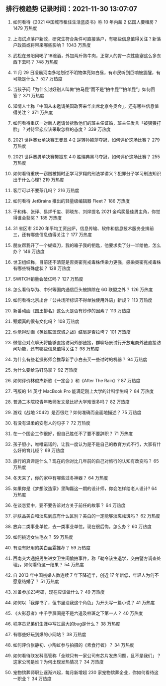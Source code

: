 
## 排行榜趋势 记录时间：2021-11-30 13:07:07
  
  1. 如何看待《2021 中国城市租住生活蓝皮书》称 10 年内超 2 亿国人要租房？ 1479 万热度
    
  2. 上海试点落户新政，研究生符合条件可直接落户，有哪些信息值得关注？新落户政策或将带来哪些影响？ 1043 万热度
    
  3. 武松在景阳冈喝了18碗酒，外加两斤熟牛肉，正常人的胃一次性能塞这么多东西下去吗？ 748 万热度
    
  4. 11 月 29 日凌晨河南多地划过不明物体亮如白昼，有市民听到巨响被震醒，有可能是什么？ 527 万热度
    
  5. 当孩子问「为什么讨好别人叫做“拍马屁”而不是“拍牛屁”“拍羊屁”」如何回答？ 371 万热度
    
  6. 知情人士称「中国从未邀请美国政客来华出席北京冬奥会」，还有哪些信息值得关注？ 371 万热度
    
  7. 如何看待重庆一对新人邀请曾拆散他们的班主任证婚，班主任发言「被狠狠打脸」？对待早恋应该采取怎样的态度？ 339 万热度
    
  8. 2021 世乒赛女单决赛王曼昱 4:2 逆转孙颖莎夺冠，如何评价这场比赛？ 279 万热度
    
  9. 2021 世乒赛男单决赛樊振东 4:0 胜瑞典黑马夺冠，如何评价这场比赛？ 255 万热度
    
  10. 如何看待重庆一窃贼被抓时正学习罗翔的刑法学讲义？犯罪分子学习刑法知识出于什么心理? 219 万热度
    
  11. 客厅可以不要茶几吗？ 216 万热度
    
  12. 如何看待 JetBrains 推出的轻量级编辑器 Fleet？ 186 万热度
    
  13. 于和伟、张译、易烊千玺、郭晓东、刘烨提名 2021 金鸡奖最佳男主角，你觉得谁会获奖？ 185 万热度
    
  14. 31 省区市 2020 年平均工资出炉，信息传输、软件和信息技术服务业排前三，还有哪些信息值得关注？ 177 万热度
    
  15. 朋友帮我开了一个蝴蝶刀，我的箱子我的钥匙，他要求卖了分一半给他，怎么办？ 146 万热度
    
  16. 世卫组织称，目前还不清楚是否奥密克戎毒株传染力更强，感染奥密克戎毒株有哪些特殊症状？ 128 万热度
    
  17. SWITCH销量会破亿吗？ 127 万热度
    
  18. 怎么看待华为、中兴等国内通信巨头被排除在 6G 联盟之外？ 126 万热度
    
  19. 如何看待北京出台「公共场所标识不得单独使用外语」新规？ 113 万热度
    
  20. 新番动画《国王排名》这么火是否有炒作的因素？ 113 万热度
    
  21. 甄嬛真的很有文化吗？ 108 万热度
    
  22. 你觉得动画《英雄联盟双城之战》结局是否拉垮？ 101 万热度
    
  23. 微信点对点聊天将能够直接访问外部链接，群聊场景试行开放电商外链直接访问功能，还有哪些信息值得关注？ 98 万热度
    
  24. 为什么有些老摄影师会推荐新手小白去买一些过时的机器？ 94 万热度
    
  25. 为什么要给马钉马掌？ 92 万热度
    
  26. 如何评价林俊杰新歌《一定会 》和《After The Rain》? 87 万热度
    
  27. 丐版的 14 英寸 MacBook Pro 能满足刚上大学的计科学生吗？ 84 万热度
    
  28. 普通二本院校青年教师发文章比好大学难很多吗？ 82 万热度
    
  29. 游戏《战地 2042》是否很烂？如何准确而全面地描述？ 75 万热度
    
  30. 有没有温柔的安慰人的句子？ 72 万热度
    
  31. 在一个国企工作很好，但自己胜任不了要不要辞职？ 71 万热度
    
  32. 孩子胆小，唯唯诺诺的，让我一度认为是不是自己的教育方式不行，大家有什么好的育儿经？ 69 万热度
    
  33. 旅行的真谛是什么？现在的你对比几年前的自己对旅行的认知有改变吗？ 65 万热度
    
  34. 冬天来了，你的家中有哪些过冬神器？ 64 万热度
    
  35. 如果你是《梦想改造家》里陶磊这一期的设计师，你会怎样给老人设计? 64 万热度
    
  36. 在谈恋爱中，要不要告诉对方关于前任的故事？ 64 万热度
    
  37. 护肤品美白和淡斑到底有什么区别？美白的一定能够淡斑祛斑吗？ 62 万热度
    
  38. 放弃二类事业单位，去一类事业单位。现在很后悔，怎么办？ 60 万热度
    
  39. 如何挑选女生毛衣？ 59 万热度
    
  40. 有没有好用的美白面霜推荐？ 59 万热度
    
  41. 西南交大通报男生进女卫生间偷拍事件，称「勒令该生退学，交由警方调查处理」，如何看待这一结果？ 54 万热度
    
  42. 自 2013 年中国初婚人数连续 7 年下降近半，创近 17 年新低，年轻人为何不愿意结婚了？ 51 万热度
    
  43. 准备参加23考研，现在应该做什么？ 49 万热度
    
  44. 如何以「我穿书了，但书里没我这个角色」为开头写一篇小说？ 41 万热度
    
  45. 《火影忍者》中千手扉间是不是六道及柱斑之下第一人？ 40 万热度
    
  46. 程序员兄弟们生涯中写过最大的bug是什么？ 38 万热度
    
  47. 有哪些好玩到爆的小网站？ 38 万热度
    
  48. 如何评价张静初、小陶虹参与拍摄的《素食行者》？ 34 万热度
    
  49. 如何看待联发科高管称「全球只有一家公司有芯片发热问题，且不是我们」？这家公司是谁？为何出现发热情况？ 34 万热度
    
  50. 宠物殡葬师职业逐渐兴起，每月新增超 230 家宠物殡葬企业，你如何看待这一职业？ 34 万热度
    